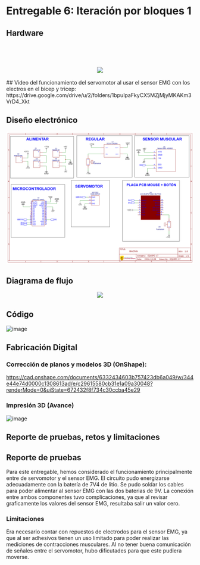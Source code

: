 # Entregable 6: Iteración por bloques 1
## Hardware

<p align="center">
  <img src">
</p>

<p align="center">
  <img src="">
</p>

<p align="center">
  <img src="https://github.com/micaelaacc/Proyecto_FunBio/blob/7d8de5c3e58d953ca59a93fead73165ce599eb5b/Im%C3%A1genes/Hardware1.jpg">
</p>
## Video del funcionamiento del servomotor al usar el sensor EMG con los electros en el bicep y tricep:
https://drive.google.com/drive/u/2/folders/1bpuIpaFkyCX5MZjMjyMKAKm3VrD4_Xkt

## Diseño electrónico 
<p align="center">
  <img src="https://github.com/micaelaacc/Proyecto_FunBio/blob/8dd7079bb1ef18f2e1f88048e9a0c14922faa402/Im%C3%A1genes/Dise%C3%B1oElectronicoFinal.png">
</p>

## Diagrama de flujo
<p align="center">
  <img src="https://github.com/micaelaacc/Proyecto_FunBio/blob/fea42f7acc6df34df0288bb0d2598af47876bb3c/Im%C3%A1genes/DigaramaDeFlujo.jpg">
</p>

## Código
![image](https://github.com/user-attachments/assets/33dedb72-0bab-47db-9c4c-40bee7771a3f)

## Fabricación Digital
### Corrección de planos y modelos 3D (OnShape):
https://cad.onshape.com/documents/6332434603b757423db6a049/w/344e44e74d0000c1308613ad/e/c29615580cb31e1a09a30048?renderMode=0&uiState=672432f8f734c30ccba45e29

### Impresión 3D (Avance)
![image](https://github.com/user-attachments/assets/7e021aa1-405e-43f8-b1b3-72db1b51c006)


## Reporte de pruebas, retos y limitaciones
## Reporte de pruebas
Para este entregable, hemos considerado el funcionamiento principalmente entre de servomotor y el sensor EMG. El circuito pudo energizarse adecuadamente con la batería de 7V4 de litio. Se pudo soldar los cables para poder alimentar al sensor EMG con las dos baterias de 9V. La conexión entre ambos componentes tuvo complicaciones, ya que al revisar graficamente los valores del sensor EMG, resultaba salir un valor cero. 
### Limitaciones
Era necesario contar con repuestos de electrodos para el sensor EMG, ya que al ser adhesivos tienen un uso limitado para poder realizar las mediciones de contracciones musculares. Al no tener buena comunicación de señales entre el servomotor, hubo dificutades para que este pudiera moverse.
